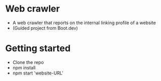 # Web crawler

- A web crawler that reports on the internal linking profile of a website
- (Guided project from Boot.dev)

# Getting started

- Clone the repo
- npm install
- npm start 'website-URL'
